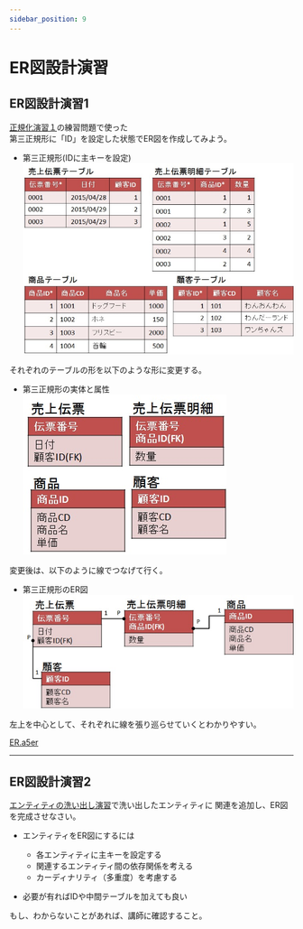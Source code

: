 ```yaml
---
sidebar_position: 9
---
```


#  ER図設計演習

## ER図設計演習1

[正規化演習１](exercises_nomalization.md#演習1-以下の問題を正規化しなさい。)の練習問題で使った  
第三正規形に「ID」を設定した状態でER図を作成してみよう。

- 第三正規形(IDに主キーを設定)  
![example-erd-third-nomalization-tables](./images/example-erd-third-nomalization-tables.jpg)

それぞれのテーブルの形を以下のような形に変更する。

- 第三正規形の実体と属性  
![example-erd-third-nomalization-entity-attribute](./images/example-erd-third-nomalization-entity-attribute.jpg)

変更後は、以下のように線でつなげて行く。

- 第三正規形のER図  
![example-erd-third-nomalization-relationship](./images/example-erd-third-nomalization-relationship.jpg)

左上を中心として、それぞれに線を張り巡らせていくとわかりやすい。

[ER.a5er](./ER.a5er)

---

## ER図設計演習2

[エンティティの洗い出し演習](exercises_entity.md)で洗い出したエンティティに
関連を追加し、ER図を完成させなさい。


* エンティティをER図にするには
	- 各エンティティに主キーを設定する
	- 関連するエンティティ間の依存関係を考える
	- カーディナリティ（多重度）を考慮する

* 必要が有ればIDや中間テーブルを加えても良い

もし、わからないことがあれば、講師に確認すること。
